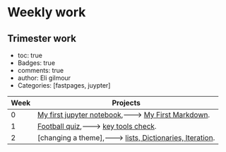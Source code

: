# Weekly work
## Trimester work

- toc: true
- Badges: true
- comments: true
- author: Eli gilmour
- Categories: [fastpages, juypter]

| Week        | Projects    |
| ----------- | ----------- |
| 0 | [My first jupyter notebook](https://eligilmour.github.io/Eli-1/2022/08/22/notebook.html),---> [My First Markdown](https://eligilmour.github.io/Eli-1/2022/08/22/Markdown.html). |
| 1 | [Football quiz](https://eligilmour.github.io/Eli-1/2022/08/26/notebookquiz.html),---> [key tools check](https://eligilmour.github.io/Eli-1/fastpages/juypter/2022/09/01/toolcheck.html). |
| 2 | [changing a theme],---> [lists, Dictionaries, Iteration](https://eligilmour.github.io/Eli-1/2022/09/05/listanddictionary.html). |
